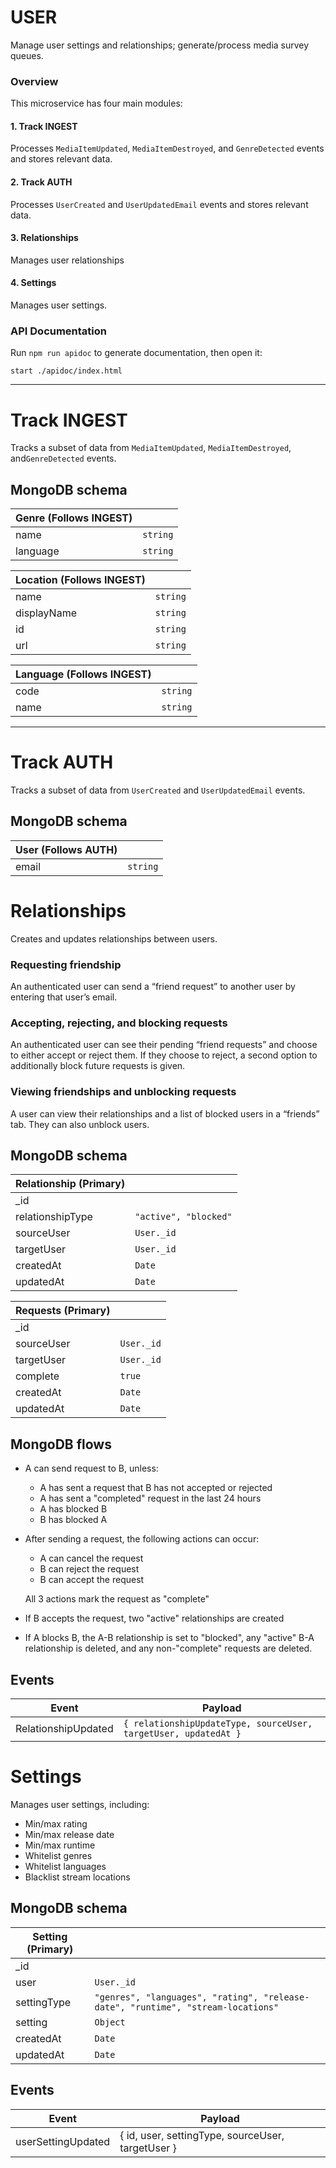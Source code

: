 # USER

Manage user settings and relationships; generate/process media survey queues.

### Overview

This microservice has four main modules:

#### 1. Track INGEST

Processes `MediaItemUpdated`, `MediaItemDestroyed`, and `GenreDetected` events
and stores relevant data.

#### 2. Track AUTH

Processes `UserCreated` and `UserUpdatedEmail` events and stores relevant data.

#### 3. Relationships

Manages user relationships

#### 4. Settings

Manages user settings.

### API Documentation

Run `npm run apidoc` to generate documentation, then open it:

```shell
start ./apidoc/index.html
```

---

# Track INGEST

Tracks a subset of data from `MediaItemUpdated`, `MediaItemDestroyed`,
and`GenreDetected` events.

## MongoDB schema

| Genre (Follows INGEST) |          |
| ---------------------- | -------- |
| name                   | `string` |
| language               | `string` |

| Location (Follows INGEST) |          |
| ------------------------- | -------- |
| name                      | `string` |
| displayName               | `string` |
| id                        | `string` |
| url                       | `string` |

| Language (Follows INGEST) |          |
| ------------------------- | -------- |
| code                      | `string` |
| name                      | `string` |

---

# Track AUTH

Tracks a subset of data from `UserCreated` and `UserUpdatedEmail` events.

## MongoDB schema

| User (Follows AUTH) |          |
| ------------------- | -------- |
| email               | `string` |

# Relationships

Creates and updates relationships between users.

### Requesting friendship

An authenticated user can send a “friend request” to another user by entering
that user’s email.

### Accepting, rejecting, and blocking requests

An authenticated user can see their pending “friend requests” and choose to
either accept or reject them. If they choose to reject, a second option to
additionally block future requests is given.

### Viewing friendships and unblocking requests

A user can view their relationships and a list of blocked users in a “friends”
tab. They can also unblock users.

## MongoDB schema

| Relationship (Primary) |                       |
| ---------------------- | --------------------- |
| \_id                   |                       |
| relationshipType       | `"active", "blocked"` |
| sourceUser             | `User._id`            |
| targetUser             | `User._id`            |
| createdAt              | `Date`                |
| updatedAt              | `Date`                |

| Requests (Primary) |            |
| ------------------ | ---------- |
| \_id               |            |
| sourceUser         | `User._id` |
| targetUser         | `User._id` |
| complete           | `true`     |
| createdAt          | `Date`     |
| updatedAt          | `Date`     |

## MongoDB flows

- A can send request to B, unless:

  - A has sent a request that B has not accepted or rejected
  - A has sent a "completed" request in the last 24 hours
  - A has blocked B
  - B has blocked A

- After sending a request, the following actions can occur:

  - A can cancel the request
  - B can reject the request
  - B can accept the request

  All 3 actions mark the request as "complete"

- If B accepts the request, two "active" relationships are created

- If A blocks B, the A-B relationship is set to "blocked", any "active" B-A
  relationship is deleted, and any non-"complete" requests are deleted.

## Events

| Event               | Payload                                                         |
| ------------------- | --------------------------------------------------------------- |
| RelationshipUpdated | `{ relationshipUpdateType, sourceUser, targetUser, updatedAt }` |

# Settings

Manages user settings, including:

- Min/max rating
- Min/max release date
- Min/max runtime
- Whitelist genres
- Whitelist languages
- Blacklist stream locations

## MongoDB schema

| Setting (Primary) |                                                                                  |
| ----------------- | -------------------------------------------------------------------------------- |
| \_id              |                                                                                  |
| user              | `User._id`                                                                       |
| settingType       | `"genres", "languages", "rating", "release-date", "runtime", "stream-locations"` |
| setting           | `Object`                                                                         |
| createdAt         | `Date`                                                                           |
| updatedAt         | `Date`                                                                           |

## Events

| Event              | Payload                                           |
| ------------------ | ------------------------------------------------- |
| userSettingUpdated | { id, user, settingType, sourceUser, targetUser } |

